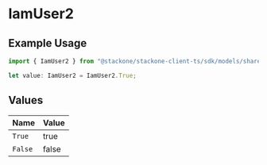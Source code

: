 # IamUser2

## Example Usage

```typescript
import { IamUser2 } from "@stackone/stackone-client-ts/sdk/models/shared";

let value: IamUser2 = IamUser2.True;
```

## Values

| Name    | Value   |
| ------- | ------- |
| `True`  | true    |
| `False` | false   |